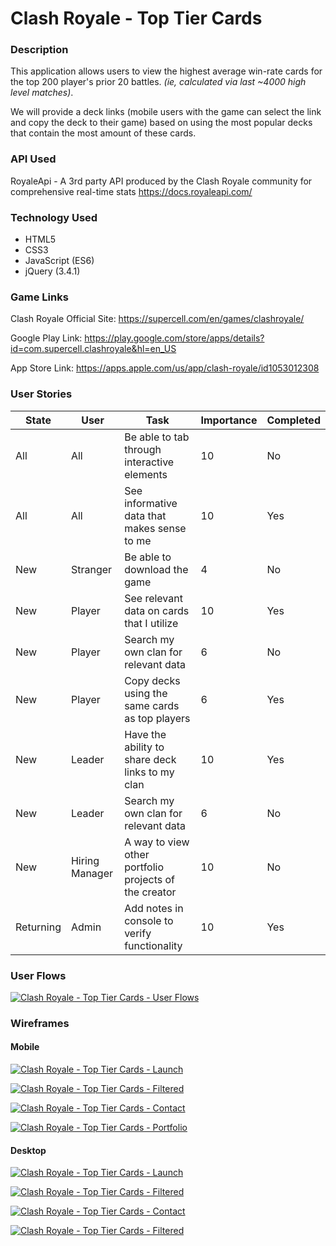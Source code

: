 # Clash Royale - Top Tier Cards

### Description
This application allows users to view the highest average win-rate cards for the top 200 player&apos;s  prior 20 battles. *(ie, calculated via last ~4000 high level matches)*.

We will provide a deck links (mobile users with the game can select the link and copy the deck to their game) based on using the most popular decks that contain the most amount of these cards.

### API Used
RoyaleApi - A 3rd party API produced by the Clash Royale community for comprehensive real-time stats
https://docs.royaleapi.com/

### Technology Used

- HTML5
- CSS3
- JavaScript (ES6)
- jQuery (3.4.1)

### Game Links
Clash Royale Official Site:
https://supercell.com/en/games/clashroyale/

Google Play Link:
https://play.google.com/store/apps/details?id=com.supercell.clashroyale&hl=en_US

App Store Link:
https://apps.apple.com/us/app/clash-royale/id1053012308

### User Stories

| State | User | Task | Importance | Completed |
| ------ | ------ | ------ | ------ | ------ |
|  All  |  All  |   Be able to tab through interactive elements  |  10  | No |
|  All  |  All  |   See informative data that makes sense to me  |  10  | Yes |
|  New  |  Stranger  |   Be able to download the game  | 4 | No |
|  New  |  Player  |   See relevant data on cards that I utilize  | 10 | Yes |
|  New  |  Player  |   Search my own clan for relevant data  |  6  | No |
|  New  |  Player  |   Copy decks using the same cards as top players  | 6 | Yes |
|  New  |  Leader  |   Have the ability to share deck links to my clan  |  10  | Yes |
|  New  |  Leader  |   Search my own clan for relevant data  | 6 | No |
|  New  |  Hiring Manager  |  A way to view other portfolio projects of the creator  |  10  |  No  |
|  Returning  |  Admin  |  Add notes in console to verify functionality  |  10  |  Yes  |

### User Flows

[![Clash Royale - Top Tier Cards - User Flows](http://nicowebdev.com/projects/api-capstone/img/top-tier-cards.png "Clash Royale - Top Tier Cards - User Flows")](http://nicowebdev.com/projects/api-capstone/img/top-tier-cards.png "Clash Royale - Top Tier Cards - User Flows")

### Wireframes
#### Mobile
[![Clash Royale - Top Tier Cards - Launch](http://nicowebdev.com/projects/api-capstone/img/iPhone1.png "Clash Royale - Top Tier Cards - Launch")](http://nicowebdev.com/projects/api-capstone/img/iPhone1.png "Clash Royale - Top Tier Cards - Launch")

[![Clash Royale - Top Tier Cards - Filtered](http://nicowebdev.com/projects/api-capstone/img/iPhone2.png "Clash Royale - Top Tier Cards - Filtered")](http://nicowebdev.com/projects/api-capstone/img/iPhone2.png "Clash Royale - Top Tier Cards - Filtered")

[![Clash Royale - Top Tier Cards - Contact](http://nicowebdev.com/projects/api-capstone/img/iPhone3.png "Clash Royale - Top Tier Cards - Contact")](http://nicowebdev.com/projects/api-capstone/img/iPhone3.png "Clash Royale - Top Tier Cards - Contact")

[![Clash Royale - Top Tier Cards - Portfolio](http://nicowebdev.com/projects/api-capstone/img/iPhone4.png "Clash Royale - Top Tier Cards - Portfolio")](http://nicowebdev.com/projects/api-capstone/img/iPhone4.png "Clash Royale - Top Tier Cards - Portfolio")

#### Desktop
[![Clash Royale - Top Tier Cards - Launch](http://nicowebdev.com/projects/api-capstone/img/Web1.png "Clash Royale - Top Tier Cards - Launch")](http://nicowebdev.com/projects/api-capstone/img/Web1.png "Clash Royale - Top Tier Cards - Launch")

[![Clash Royale - Top Tier Cards - Filtered](http://nicowebdev.com/projects/api-capstone/img/Web2.png "Clash Royale - Top Tier Cards - Filtered")](http://nicowebdev.com/projects/api-capstone/img/Web2.png "Clash Royale - Top Tier Cards - Filtered")

[![Clash Royale - Top Tier Cards - Contact](http://nicowebdev.com/projects/api-capstone/img/Web3.png "Clash Royale - Top Tier Cards - Contact")](http://nicowebdev.com/projects/api-capstone/img/Web3.png "Clash Royale - Top Tier Cards - Contact")

[![Clash Royale - Top Tier Cards - Filtered](http://nicowebdev.com/projects/api-capstone/img/Web4.png "Clash Royale - Top Tier Cards - Portfolio")](http://nicowebdev.com/projects/api-capstone/img/Web4.png "Clash Royale - Top Tier Cards - Portfolio")

